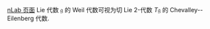 
[nLab 页面](https://ncatlab.org/nlab/show/Weil+algebra)
Lie 代数 $\mathfrak{g}$ 的 Weil 代数可视为切 Lie $2$-代数 $T\mathfrak g$ 的 Chevalley--Eilenberg 代数.